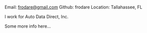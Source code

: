 Email:    frodare@gmail.com
Github: frodare
Location: Tallahassee, FL

I work for Auto Data Direct, Inc.

Some more info here...
